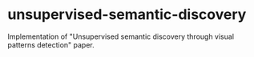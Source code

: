 # unsupervised-semantic-discovery
Implementation of "Unsupervised semantic discovery through visual patterns detection" paper.
